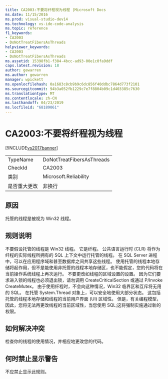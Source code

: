 ```yaml
---
title: CA2003:不要将纤程视为线程 |Microsoft Docs
ms.date: 11/15/2016
ms.prod: visual-studio-dev14
ms.technology: vs-ide-code-analysis
ms.topic: reference
f1_keywords:
- CA2003
- DoNotTreatFibersAsThreads
helpviewer_keywords:
- CA2003
- DoNotTreatFibersAsThreads
ms.assetid: 15398fb1-f384-4bcc-ad93-00e1c0fa9ddf
caps.latest.revision: 18
author: gewarren
ms.author: gewarren
manager: wpickett
ms.openlocfilehash: 0a1683c8cb9b9c6dc856f40ddbc7864d773f2101
ms.sourcegitcommit: 94b3a052fb1229c7e7f8804b09c1d403385c7630
ms.translationtype: MT
ms.contentlocale: zh-CN
ms.lasthandoff: 04/23/2019
ms.locfileid: "68189061"
---
```

# <a name="ca2003-do-not-treat-fibers-as-threads"></a>CA2003:不要将纤程视为线程
[!INCLUDE[vs2017banner](../includes/vs2017banner.md)]

|||
|-|-|
|TypeName|DoNotTreatFibersAsThreads|
|CheckId|CA2003|
|类别|Microsoft.Reliability|
|是否重大更改|非换行|

## <a name="cause"></a>原因
 托管的线程是被视为 Win32 线程。

## <a name="rule-description"></a>规则说明
 不要假设托管的线程是 Win32 线程。 它是纤程。 公共语言运行时 (CLR) 将作为纤程的实际线程所拥有的 SQL 上下文中运行托管的线程。 在 SQL Server 进程中，可以在应用程序域和甚至数据库之间共享这些线程。 使用托管的线程本地存储将起作用，但不是能使用非托管的线程本地存储区，也不能假定，您的代码将在当前操作系统线程上再次运行。 不要更改如线程的区域设置的设置。 因为它们要求进入锁的线程也必须退出锁，请勿调用 CreateCriticalSection 或通过 P/Invoke CreateMutex。 由于使用纤程时，不会向这种情况，Win32 临界区和互斥将无用的 SQL。 在托管 System.Thread 对象上，可以安全地使用大部分状态。 这包括托管的线程本地存储和线程的当前用户界面 (UI) 区域性。 但是，有关编程模型，因此，您将无法再更改线程的当前区域性，当您使用 SQL;这将强制实施通过新的权限。

## <a name="how-to-fix-violations"></a>如何解决冲突
 检查你的线程的使用情况，并相应地更改您的代码。

## <a name="when-to-suppress-warnings"></a>何时禁止显示警告
 不应禁止显示此规则。
